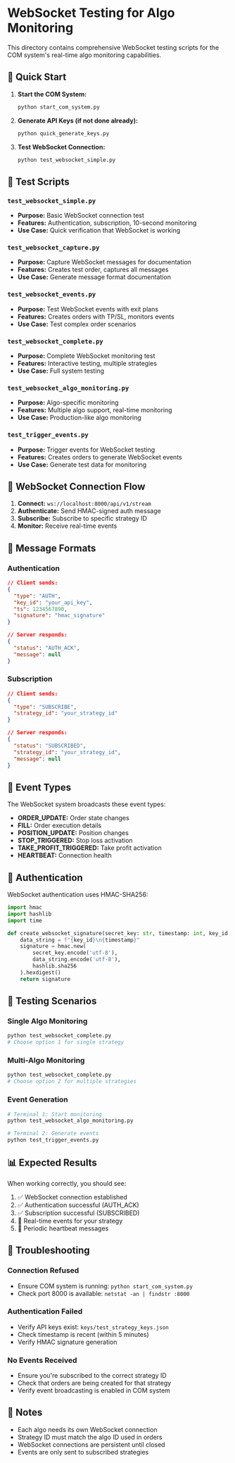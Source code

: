 # WebSocket Testing for Algo Monitoring

This directory contains comprehensive WebSocket testing scripts for the COM system's real-time algo monitoring capabilities.

## 🚀 Quick Start

1. **Start the COM System:**
   ```bash
   python start_com_system.py
   ```

2. **Generate API Keys (if not done already):**
   ```bash
   python quick_generate_keys.py
   ```

3. **Test WebSocket Connection:**
   ```bash
   python test_websocket_simple.py
   ```

## 📁 Test Scripts

### `test_websocket_simple.py`
- **Purpose:** Basic WebSocket connection test
- **Features:** Authentication, subscription, 10-second monitoring
- **Use Case:** Quick verification that WebSocket is working

### `test_websocket_capture.py`
- **Purpose:** Capture WebSocket messages for documentation
- **Features:** Creates test order, captures all messages
- **Use Case:** Generate message format documentation

### `test_websocket_events.py`
- **Purpose:** Test WebSocket events with exit plans
- **Features:** Creates orders with TP/SL, monitors events
- **Use Case:** Test complex order scenarios

### `test_websocket_complete.py`
- **Purpose:** Complete WebSocket monitoring test
- **Features:** Interactive testing, multiple strategies
- **Use Case:** Full system testing

### `test_websocket_algo_monitoring.py`
- **Purpose:** Algo-specific monitoring
- **Features:** Multiple algo support, real-time monitoring
- **Use Case:** Production-like algo monitoring

### `test_trigger_events.py`
- **Purpose:** Trigger events for WebSocket testing
- **Features:** Creates orders to generate WebSocket events
- **Use Case:** Generate test data for monitoring

## 🔧 WebSocket Connection Flow

1. **Connect:** `ws://localhost:8000/api/v1/stream`
2. **Authenticate:** Send HMAC-signed auth message
3. **Subscribe:** Subscribe to specific strategy ID
4. **Monitor:** Receive real-time events

## 📨 Message Formats

### Authentication
```json
// Client sends:
{
  "type": "AUTH",
  "key_id": "your_api_key",
  "ts": 1234567890,
  "signature": "hmac_signature"
}

// Server responds:
{
  "status": "AUTH_ACK",
  "message": null
}
```

### Subscription
```json
// Client sends:
{
  "type": "SUBSCRIBE",
  "strategy_id": "your_strategy_id"
}

// Server responds:
{
  "status": "SUBSCRIBED",
  "strategy_id": "your_strategy_id",
  "message": null
}
```

## 🎯 Event Types

The WebSocket system broadcasts these event types:

- **ORDER_UPDATE:** Order state changes
- **FILL:** Order execution details
- **POSITION_UPDATE:** Position changes
- **STOP_TRIGGERED:** Stop loss activation
- **TAKE_PROFIT_TRIGGERED:** Take profit activation
- **HEARTBEAT:** Connection health

## 🔐 Authentication

WebSocket authentication uses HMAC-SHA256:

```python
import hmac
import hashlib
import time

def create_websocket_signature(secret_key: str, timestamp: int, key_id: str) -> str:
    data_string = f"{key_id}\n{timestamp}"
    signature = hmac.new(
        secret_key.encode('utf-8'),
        data_string.encode('utf-8'),
        hashlib.sha256
    ).hexdigest()
    return signature
```

## 🧪 Testing Scenarios

### Single Algo Monitoring
```bash
python test_websocket_complete.py
# Choose option 1 for single strategy
```

### Multi-Algo Monitoring
```bash
python test_websocket_complete.py
# Choose option 2 for multiple strategies
```

### Event Generation
```bash
# Terminal 1: Start monitoring
python test_websocket_algo_monitoring.py

# Terminal 2: Generate events
python test_trigger_events.py
```

## 📊 Expected Results

When working correctly, you should see:

1. ✅ WebSocket connection established
2. ✅ Authentication successful (AUTH_ACK)
3. ✅ Subscription successful (SUBSCRIBED)
4. 📨 Real-time events for your strategy
5. 💓 Periodic heartbeat messages

## 🐛 Troubleshooting

### Connection Refused
- Ensure COM system is running: `python start_com_system.py`
- Check port 8000 is available: `netstat -an | findstr :8000`

### Authentication Failed
- Verify API keys exist: `keys/test_strategy_keys.json`
- Check timestamp is recent (within 5 minutes)
- Verify HMAC signature generation

### No Events Received
- Ensure you're subscribed to the correct strategy ID
- Check that orders are being created for that strategy
- Verify event broadcasting is enabled in COM system

## 📝 Notes

- Each algo needs its own WebSocket connection
- Strategy ID must match the algo ID used in orders
- WebSocket connections are persistent until closed
- Events are only sent to subscribed strategies
